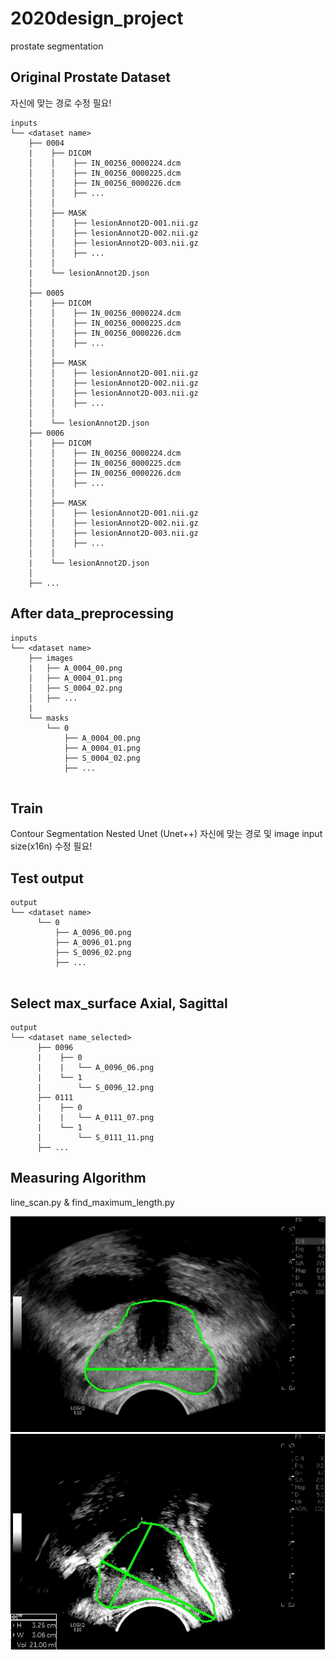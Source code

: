 # 2020design_project
prostate segmentation

## Original Prostate Dataset
자신에 맞는 경로 수정 필요!
```
inputs
└── <dataset name>
    ├── 0004
    |    ├── DICOM
    │    │    ├── IN_00256_0000224.dcm
    │    │    ├── IN_00256_0000225.dcm
    │    │    ├── IN_00256_0000226.dcm
    │    │    ├── ...
    │    │
    │    ├── MASK
    │    │    ├── lesionAnnot2D-001.nii.gz
    │    │    ├── lesionAnnot2D-002.nii.gz
    │    │    ├── lesionAnnot2D-003.nii.gz
    │    │    ├── ...
    │    │
    |    └── lesionAnnot2D.json
    │
    ├── 0005
    |    ├── DICOM
    │    │    ├── IN_00256_0000224.dcm
    │    │    ├── IN_00256_0000225.dcm
    │    │    ├── IN_00256_0000226.dcm
    │    │    ├── ...
    │    │
    │    ├── MASK
    │    │    ├── lesionAnnot2D-001.nii.gz
    │    │    ├── lesionAnnot2D-002.nii.gz
    │    │    ├── lesionAnnot2D-003.nii.gz
    │    │    ├── ...
    │    │
    |    └── lesionAnnot2D.json
    ├── 0006
    |    ├── DICOM
    │    │    ├── IN_00256_0000224.dcm
    │    │    ├── IN_00256_0000225.dcm
    │    │    ├── IN_00256_0000226.dcm
    │    │    ├── ...
    │    │
    │    ├── MASK
    │    │    ├── lesionAnnot2D-001.nii.gz
    │    │    ├── lesionAnnot2D-002.nii.gz
    │    │    ├── lesionAnnot2D-003.nii.gz
    │    │    ├── ...
    │    │
    |    └── lesionAnnot2D.json
    │
    ├── ...

```

## After data_preprocessing
```
inputs
└── <dataset name>
    ├── images
    |   ├── A_0004_00.png
    │   ├── A_0004_01.png
    │   ├── S_0004_02.png
    │   ├── ...
    |
    └── masks
        └── 0
            ├── A_0004_00.png
            ├── A_0004_01.png
            ├── S_0004_02.png
            ├── ...
            
```
## Train
Contour Segmentation
Nested Unet (Unet++)
자신에 맞는 경로 및 image input size(x16n) 수정 필요!

## Test output
```
output
└── <dataset name>
      └── 0
          ├── A_0096_00.png
          ├── A_0096_01.png
          ├── S_0096_02.png
          ├── ...
            
```

## Select max_surface Axial, Sagittal
```
output
└── <dataset name_selected>
      ├── 0096
      |    ├── 0
      |    |   └── A_0096_06.png
      |    └── 1
      |        └── S_0096_12.png
      ├── 0111
      |    ├── 0
      |    |   └── A_0111_07.png
      |    └── 1
      |        └── S_0111_11.png
      ├── ...
```

## Measuring Algorithm
line_scan.py & find_maximum_length.py

![final_output_A1](./image/final_output_A1.PNG)
![final_output_S1](./image/final_output_S1.PNG)


